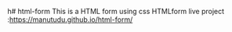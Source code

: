h# html-form
This is a HTML form using css
HTMLform live project :https://manutudu.github.io/html-form/
